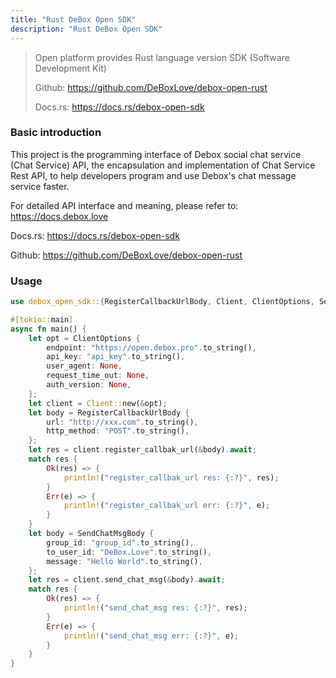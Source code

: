 ```yaml
---
title: "Rust DeBox Open SDK"
description: "Rust DeBox Open SDK"
---
```


> Open platform provides Rust language version SDK (Software Development Kit)
> 
> Github: https://github.com/DeBoxLove/debox-open-rust
>
> Docs.rs: https://docs.rs/debox-open-sdk





### Basic introduction

This project is the programming interface of Debox social chat service (Chat Service) API, the encapsulation and implementation of Chat Service Rest API, to help developers program and use Debox's chat message service faster.

For detailed API interface and meaning, please refer to: https://docs.debox.love

Docs.rs: https://docs.rs/debox-open-sdk

Github: https://github.com/DeBoxLove/debox-open-rust

### Usage

```rust
use debox_open_sdk::{RegisterCallbackUrlBody, Client, ClientOptions, SendChatMsgBody};

#[tokio::main]
async fn main() {
    let opt = ClientOptions {
        endpoint: "https://open.debox.pro".to_string(),
        api_key: "api_key".to_string(),
        user_agent: None,
        request_time_out: None,
        auth_version: None,
    };
    let client = Client::new(&opt);
    let body = RegisterCallbackUrlBody {
        url: "http://xxx.com".to_string(),
        http_method: "POST".to_string(),
    };
    let res = client.register_callbak_url(&body).await;
    match res {
        Ok(res) => {
            println!("register_callbak_url res: {:?}", res);
        }
        Err(e) => {
            println!("register_callbak_url err: {:?}", e);
        }
    }
    let body = SendChatMsgBody {
        group_id: "group_id".to_string(),
        to_user_id: "DeBox.Love".to_string(),
        message: "Hello World".to_string(),
    };
    let res = client.send_chat_msg(&body).await;
    match res {
        Ok(res) => {
            println!("send_chat_msg res: {:?}", res);
        }
        Err(e) => {
            println!("send_chat_msg err: {:?}", e);
        }
    }
}

```
